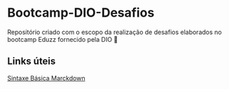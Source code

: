 # Bootcamp-DIO-Desafios
Repositório criado com o escopo da realização de desafios elaborados no bootcamp Eduzz fornecido pela DIO 🙂

## Links úteis
[Sintaxe Básica Marckdown](https://www.markdownguide.org/basic-syntax/)
